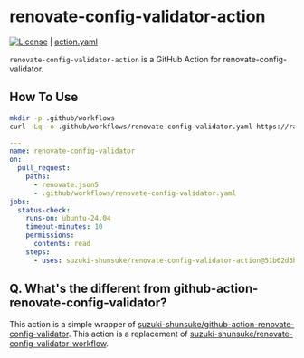 # renovate-config-validator-action

[![License](http://img.shields.io/badge/license-mit-blue.svg?style=flat-square)](https://raw.githubusercontent.com/suzuki-shunsuke/renovate-config-validator-action/main/LICENSE) | [action.yaml](action.yaml)

`renovate-config-validator-action` is a GitHub Action for renovate-config-validator.

## How To Use

```sh
mkdir -p .github/workflows
curl -Lq -o .github/workflows/renovate-config-validator.yaml https://raw.githubusercontent.com/suzuki-shunsuke/renovate-config-validator-action/refs/heads/main/.github/workflows/renovate-config-vdalidator.yaml
```

```yaml
---
name: renovate-config-validator
on:
  pull_request:
    paths:
      - renovate.json5
      - .github/workflows/renovate-config-validator.yaml
jobs:
  status-check:
    runs-on: ubuntu-24.04
    timeout-minutes: 10
    permissions:
      contents: read
    steps:
      - uses: suzuki-shunsuke/renovate-config-validator-action@51b62d3bf0c86d4de68c580a057c1e16f0702d07 # v0.0.1
```

## Q. What's the different from github-action-renovate-config-validator?

This action is a simple wrapper of [suzuki-shunsuke/github-action-renovate-config-validator](https://github.com/suzuki-shunsuke/github-action-renovate-config-validator).
This action is a replacement of [suzuki-shunsuke/renovate-config-validator-workflow](https://github.com/suzuki-shunsuke/renovate-config-validator-workflow).
